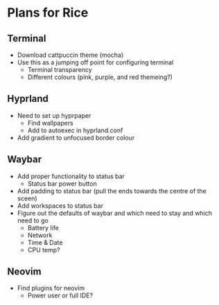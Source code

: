 # Plans for Rice

## Terminal
- Download cattpuccin theme (mocha)
- Use this as a jumping off point for configuring terminal
	- Terminal transparency
	- Different colours (pink, purple, and red themeing?)
## Hyprland
- Need to set up hyprpaper
	- Find wallpapers
	- Add to autoexec in hyprland.conf
- Add gradient to unfocused border colour
## Waybar
- Add proper functionality to status bar
	- Status bar power button
- Add padding to status bar (pull the ends towards the centre of the sceen)
- Add workspaces to status bar
- Figure out the defaults of waybar and which need to stay and which need to go
	- Battery life
	- Network
	- Time & Date
	- CPU temp?
## Neovim
- Find plugins for neovim
	- Power user or full IDE?
